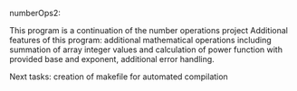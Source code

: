 numberOps2:

This program is a continuation of the number operations project Additional features of this program: additional mathematical operations including summation of array integer values and calculation of power function with provided base and exponent, additional error handling.

Next tasks: creation of makefile for automated compilation
